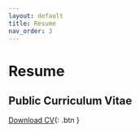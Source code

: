 ```yaml
---
layout: default
title: Resume
nav_order: 3
---
```


# Resume

## Public Curriculum Vitae

[Download CV](files/resume4.pdf){: .btn }
